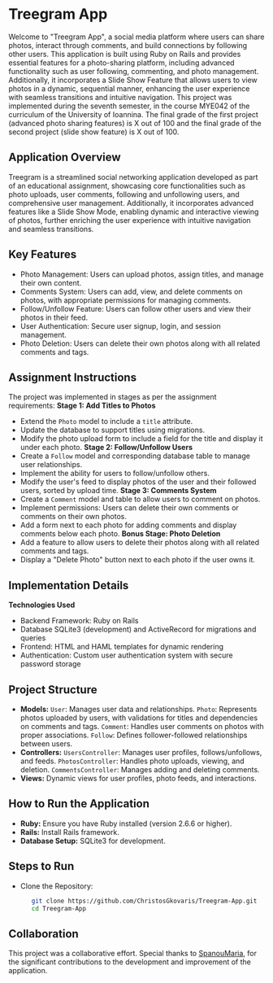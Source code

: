 # Treegram App
Welcome to "Treegram App", a social media platform where users can share photos, interact through comments, and build connections by following other users. This application is built using Ruby on Rails and provides essential features for a photo-sharing platform, including advanced functionality such as user following, commenting, and photo management. Additionally, it incorporates a Slide Show Feature that allows users to view photos in a dynamic, sequential manner, enhancing the user experience with seamless transitions and intuitive navigation. This project was implemented during the seventh semester, in the course MYE042 of the curriculum of the University of Ioannina. The final grade of the first project (advanced photo sharing features) is X out of 100 and the final grade of the second project (slide show feature) is X out of 100.


## Application Overview
Treegram is a streamlined social networking application developed as part of an educational assignment, showcasing core functionalities such as photo uploads, user comments, following and unfollowing users, and comprehensive user management. Additionally, it incorporates advanced features like a Slide Show Mode, enabling dynamic and interactive viewing of photos, further enriching the user experience with intuitive navigation and seamless transitions.


## Key Features
- Photo Management: Users can upload photos, assign titles, and manage their own content.
- Comments System: Users can add, view, and delete comments on photos, with appropriate permissions for managing comments.
- Follow/Unfollow Feature: Users can follow other users and view their photos in their feed.
- User Authentication: Secure user signup, login, and session management.
- Photo Deletion: Users can delete their own photos along with all related comments and tags.


## Assignment Instructions
The project was implemented in stages as per the assignment requirements:
**Stage 1: Add Titles to Photos**
- Extend the `Photo` model to include a `title` attribute.
- Update the database to support titles using migrations.
- Modify the photo upload form to include a field for the title and display it under each photo.
**Stage 2: Follow/Unfollow Users**
- Create a `Follow` model and corresponding database table to manage user relationships.
- Implement the ability for users to follow/unfollow others.
- Modify the user's feed to display photos of the user and their followed users, sorted by upload time.
**Stage 3: Comments System**
- Create a `Comment` model and table to allow users to comment on photos.
- Implement permissions: Users can delete their own comments or comments on their own photos.
- Add a form next to each photo for adding comments and display comments below each photo.
**Bonus Stage: Photo Deletion**
- Add a feature to allow users to delete their photos along with all related comments and tags.
- Display a "Delete Photo" button next to each photo if the user owns it.


## Implementation Details
**Technologies Used**
- Backend Framework: Ruby on Rails
- Database SQLite3 (development) and ActiveRecord for migrations and queries
- Frontend: HTML and HAML templates for dynamic rendering
- Authentication: Custom user authentication system with secure password storage


## Project Structure
- **Models:**
  `User`: Manages user data and relationships.
  `Photo`: Represents photos uploaded by users, with validations for titles and dependencies on comments and tags.
  `Comment`: Handles user comments on photos with proper associations.
  `Follow`: Defines follower-followed relationships between users.
- **Controllers:**
  `UsersController`: Manages user profiles, follows/unfollows, and feeds.
  `PhotosController`: Handles photo uploads, viewing, and deletion.
  `CommentsController`: Manages adding and deleting comments.
- **Views:** Dynamic views for user profiles, photo feeds, and interactions.


## How to Run the Application
- **Ruby:** Ensure you have Ruby installed (version 2.6.6 or higher).
- **Rails:** Install Rails framework.
- **Database Setup:** SQLite3 for development.


## Steps to Run
- Clone the Repository:
  ```bash
     git clone https://github.com/ChristosGkovaris/Treegram-App.git
     cd Treegram-App


## Collaboration
This project was a collaborative effort. Special thanks to [SpanouMaria](https://github.com/SpanouMaria), for the significant contributions to the development and improvement of the application.
